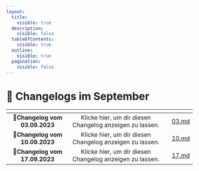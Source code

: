 ```yaml
---
layout:
  title:
    visible: true
  description:
    visible: false
  tableOfContents:
    visible: true
  outline:
    visible: true
  pagination:
    visible: false
---
```


# 📅 Changelogs im September

<table data-view="cards"><thead><tr><th align="center"></th><th align="center"></th><th></th><th data-hidden data-card-target data-type="content-ref"></th></tr></thead><tbody><tr><td align="center">📝<strong>Changelog vom 03.09.2023</strong></td><td align="center">Klicke hier, um dir diesen Changelog anzeigen zu lassen.</td><td></td><td><a href="03.md">03.md</a></td></tr><tr><td align="center">📝<strong>Changelog vom 10.09.2023</strong></td><td align="center">Klicke hier, um dir diesen Changelog anzeigen zu lassen.</td><td></td><td><a href="10.md">10.md</a></td></tr><tr><td align="center">📝<strong>Changelog vom 17.09.2023</strong></td><td align="center">Klicke hier, um dir diesen Changelog anzeigen zu lassen.</td><td></td><td><a href="17.md">17.md</a></td></tr></tbody></table>
